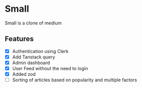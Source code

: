 # Small

Small is a clone of medium

## Features

- [x] Authentication using Clerk
- [x] Add Tanstack query
- [x] Admin dashboard
- [x] User Feed without the need to login
- [x] Added zod
- [ ] Sorting of articles based on popularity and multiple factors